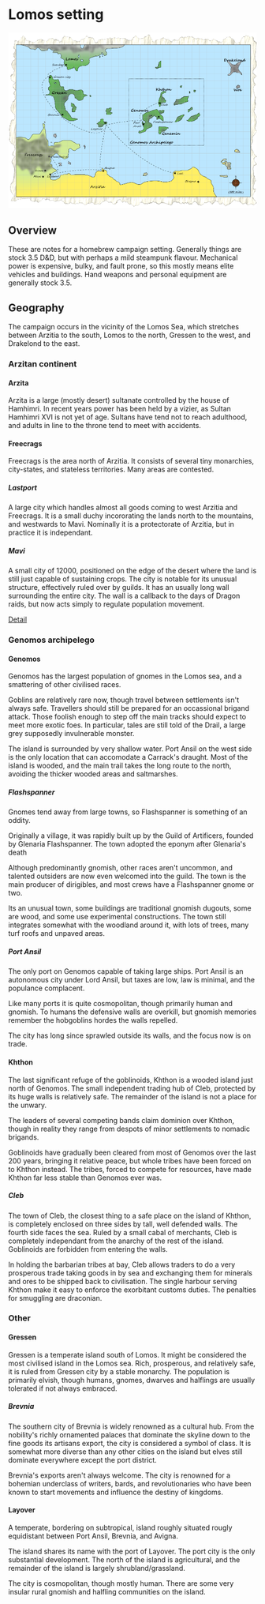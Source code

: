 # Lomos setting

![Map of area](./maps/lomos_sea.png "Lomos map")

## Overview

These are notes for a homebrew campaign setting. Generally things are stock 3.5 D&D, but with perhaps a mild steampunk flavour. Mechanical power is expensive, bulky, and fault prone, so this mostly means elite vehicles and buildings. Hand weapons and personal equipment are generally stock 3.5.

## Geography

The campaign occurs in the vicinity of the Lomos Sea, which stretches between Arzitia to the south, Lomos to the north, Gressen to the west, and Drakelond to the east.

### Arzitan continent

#### Arzita

Arzita is a large (mostly desert) sultanate controlled by the house of Hamhimri. In recent years power has been held by a vizier, as Sultan Hamhimri XVI is not yet of age. Sultans have tend not to reach adulthood, and adults in line to the throne tend to meet with accidents.

#### Freecrags

Freecrags is the area north of Arzitia. It consists of several tiny monarchies, city-states, and stateless territories. Many areas are contested.

##### Lastport

A large city which handles almost all goods coming to west Arzitia and Freecrags. It is a small duchy incororating the lands north to the mountains, and westwards to Mavi. Nominally it is a protectorate of Arzitia, but in practice it is independant.

##### Mavi

A small city of 12000, positioned on the edge of the desert where the land is still just capable of sustaining crops. The city is notable for its unusual structure, effectively ruled over by guilds. It has an usually long wall surrounding the entire city. The wall is a callback to the days of Dragon raids, but now acts simply to regulate population movement.

[Detail](./mavi.markdown)

### Genomos archipelego

#### Genomos

Genomos has the largest population of gnomes in the Lomos sea, and a smattering of other civilised races.

Goblins are relatively rare now, though travel between settlements isn't always safe. Travellers should still be prepared for an occassional brigand attack. Those foolish enough to step off the main tracks should expect to meet more exotic foes. In particular, tales are still told of the Drail, a large grey supposedly invulnerable monster.

The island is surrounded by very shallow water. Port Ansil on the west side is the only location that can accomodate a Carrack's draught. Most of the island is wooded, and the main trail takes the long route to the north, avoiding the thicker wooded areas and saltmarshes.

##### Flashspanner

Gnomes tend away from large towns, so Flashspanner is something of an oddity.

Originally a village, it was rapidly built up by the Guild of Artificers, founded by Glenaria Flashspanner. The town adopted the eponym after Glenaria's death

Although predominantly gnomish, other races aren't uncommon, and talented outsiders are now even welcomed into the guild. The town is the main producer of dirigibles, and most crews have a Flashspanner gnome or two.

Its an unusual town, some buildings are traditional gnomish dugouts, some are wood, and some use experimental constructions. The town still integrates somewhat with the woodland around it, with lots of trees, many turf roofs and unpaved areas.

##### Port Ansil

The only port on Genomos capable of taking large ships. Port Ansil is an autonomous city under Lord Ansil, but taxes are low, law is minimal, and the populance complacent.

Like many ports it is quite cosmopolitan, though primarily human and gnomish. To humans the defensive walls are overkill, but gnomish memories remember the hobgoblins hordes the walls repelled.

The city has long since sprawled outside its walls, and the focus now is on trade.

#### Khthon

The last significant refuge of the goblinoids, Khthon is a wooded island just north of Genomos. The small independent trading hub of Cleb, protected by its huge walls is relatively safe. The remainder of the island is not a place for the unwary.

The leaders of several competing bands claim dominion over Khthon, though in reality they range from despots of minor settlements to nomadic brigands.

Goblinoids have gradually been cleared from most of Genomos over the last 200 years, bringing it relative peace, but whole tribes have been forced on to Khthon instead.  The tribes, forced to compete for resources, have made Khthon far less stable than Genomos ever was.

##### Cleb

The town of Cleb, the closest thing to a safe place on the island of Khthon, is completely enclosed on three sides by tall, well defended walls. The fourth side faces the sea. Ruled by a small cabal of merchants, Cleb is completely independant from the anarchy of the rest of the island. Goblinoids are forbidden from entering the walls.

In holding the barbarian tribes at bay, Cleb allows traders to do a very prosperous trade taking goods in by sea and exchanging them for minerals and ores to be shipped back to civilisation. The single harbour serving Khthon make it easy to enforce the exorbitant customs duties. The penalties for smuggling are draconian.

### Other
#### Gressen

Gressen is a temperate island south of Lomos. It might be considered the most civilised island in the Lomos sea. Rich, prosperous, and relatively safe, it is ruled from Gressen city by a stable monarchy. The population is primarily elvish, though humans, gnomes, dwarves and halflings are usually tolerated if not always embraced.

##### Brevnia

The southern city of Brevnia is widely renowned as a cultural hub. From the nobility's richly ornamented palaces that dominate the skyline down to the fine goods its artisans export, the city is considered a symbol of class. It is somewhat more diverse than any other cities on the island but elves still dominate everywhere except the port district.

Brevnia's exports aren't always welcome. The city is renowned for a bohemian underclass of writers, bards, and revolutionaries who have been known to start movements and influence the destiny of kingdoms.

#### Layover

A temperate, bordering on subtropical, island roughly situated rougly equidistant between Port Ansil, Brevnia, and Avigna.

The island shares its name with the port of Layover. The port city is the only substantial development. The north of the island is agricultural, and the remainder of the island is largely shrubland/grassland.

The city is cosmopolitan, though mostly human. There are some very insular rural gnomish and halfling communities on the island.


